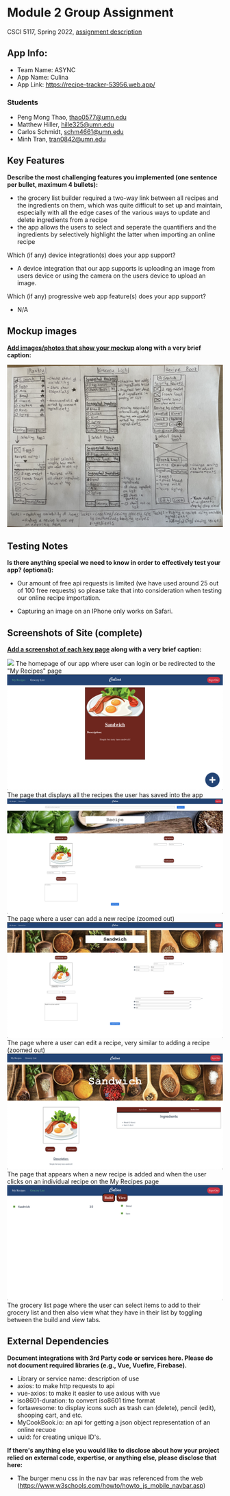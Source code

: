 # Module 2 Group Assignment

CSCI 5117, Spring 2022, [assignment description](https://canvas.umn.edu/courses/291031/pages/project-2)

## App Info:

* Team Name: ASYNC
* App Name: Culina
* App Link: <https://recipe-tracker-53956.web.app/>

### Students

* Peng Mong Thao, thao0577@umn.edu
* Matthew Hiller, hille325@umn.edu
* Carlos Schmidt, schm4661@umn.edu
* Minh Tran, tran0842@umn.edu

## Key Features

**Describe the most challenging features you implemented
(one sentence per bullet, maximum 4 bullets):**

* the grocery list builder required a two-way link between all recipes and the ingredients on them, which was quite difficult to set up and maintain, especially with all the edge cases of the various ways to update and delete ingredients from a recipe
* the app allows the users to select and seperate the quantifiers and the ingredients by selectively highlight the latter when importing an online recipe

Which (if any) device integration(s) does your app support?

* A device integration that our app supports is uploading an image from users device or using the camera on the users device to upload an image.

Which (if any) progressive web app feature(s) does your app support?

* N/A

## Mockup images

**[Add images/photos that show your mockup](https://stackoverflow.com/questions/10189356/how-to-add-screenshot-to-readmes-in-github-repository) along with a very brief caption:**

![](mockups/3tabInterface.jpg)


## Testing Notes

**Is there anything special we need to know in order to effectively test your app? (optional):**

* Our amount of free api requests is limited (we have used around 25 out of 100 free requests) so please take that into consideration when testing our online recipe importation.

* Capturing an image on an IPhone only works on Safari.


## Screenshots of Site (complete)

**[Add a screenshot of each key page](https://stackoverflow.com/questions/10189356/how-to-add-screenshot-to-readmes-in-github-repository)
along with a very brief caption:**

![](mockups/homepage.jpg)
The homepage of our app where user can login or be redirected to the "My Recipes" page
![](mockups/myRecipes.jpg)
The page that displays all the recipes the user has saved into the app 
![](mockups/addRecipe.jpg)
The page where a user can add a new recipe (zoomed out)
![](mockups/editRecipe.jpg)
The page where a user can edit a recipe, very similar to adding a recipe (zoomed out)
![](mockups/viewRecipe.jpg)
The page that appears when a new recipe is added and when the user clicks on an individual recipe on the My Recipes page
![](mockups/groceryList.jpg)
The grocery list page where the user can select items to add to their grocery list and then also view what they have in their list by toggling between the build and view tabs. 

## External Dependencies

**Document integrations with 3rd Party code or services here.
Please do not document required libraries (e.g., Vue, Vuefire, Firebase).**

* Library or service name: description of use
* axios: to make http requests to api
* vue-axios: to make it easier to use axious with vue
* iso8601-duration: to convert iso8601 time format
* fortawesome: to display icons such as trash can (delete), pencil (edit), shooping cart, and etc.
* MyCookBook.io: an api for getting a json object representation of an online recuoe
* uuid: for creating unique ID's. 

**If there's anything else you would like to disclose about how your project
relied on external code, expertise, or anything else, please disclose that
here:**

- The burger menu css in the nav bar was referenced from the web (https://www.w3schools.com/howto/howto_js_mobile_navbar.asp)


